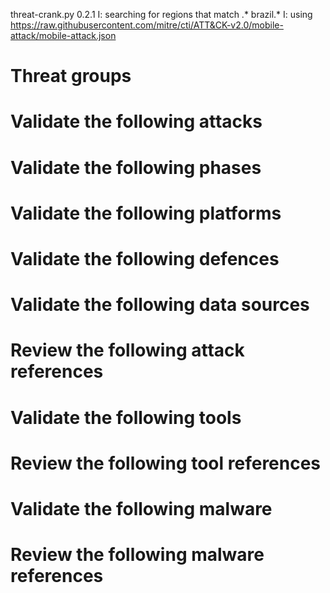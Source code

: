 threat-crank.py 0.2.1
I: searching for regions that match .* brazil.*
I: using https://raw.githubusercontent.com/mitre/cti/ATT&CK-v2.0/mobile-attack/mobile-attack.json
# Threat groups


# Validate the following attacks


# Validate the following phases


# Validate the following platforms


# Validate the following defences


# Validate the following data sources


# Review the following attack references


# Validate the following tools


# Review the following tool references


# Validate the following malware


# Review the following malware references


